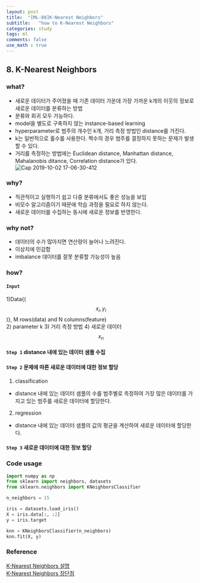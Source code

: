 ```yaml
---
layout: post
title:  "[ML-08]K-Nearest Neighbors"
subtitle:   "how to K-Nearest Neighbors"
categories: study
tags: ml
comments: false
use_math : true
---
```


## 8. K-Nearest Neighbors

### what?
- 새로운 데이터가 주어졌을 때 기존 데이터 가운데 가장 가까운 k개의 이웃의 정보로 새로운 데이터를 분류하는 방법
- 분류와 회귀 모두 가능하다. 
- model을 별도로 구축하지 않는 instance-based learning
- hyperparameter로 범주의 개수인 k개, 거리 측정 방법인 distance를 가진다. 
- k는 일반적으로 홀수를 사용한다. 짝수의 경우 범주를 결정하지 못하는 문제가 발생할 수 있다. 
- 거리를 측정하는 방법에는 Euclidean distance, Manhattan distance, Mahalanobis ditance, Correlation distance가 있다. 
![Cap 2019-10-02 17-06-30-412](https://user-images.githubusercontent.com/35513025/66027962-0288ea00-e537-11e9-89d7-acfe4f4fc55a.png)

### why?
- 직관적이고 실행하기 쉽고 다중 분류에서도 좋은 성능을 보임
- 비모수 알고리즘이기 때문에 학습 과정을 필요로 하지 않는다. 
- 새로운 데이터를 수집하는 동시에 새로운 정보를 반영한다. 

### why not?
- 데이터의 수가 많아지면 연산량이 늘어나 느려진다. 
- 이상치에 민감함
- imbalance 데이터를 잘못 분류할 가능성이 높음

### how?
#### ```Input``` 
1)Data{($$x_i, y_i$$)}, M rows(data) and N columns(feature)  
2) parameter k
3) 거리 측정 방법
4) 새로운 데이터 $$x_n$$
#### ```Step 1``` distance 내에 있는 데이터 샘플 수집
#### ```Step 2``` 문제에 따른 새로운 데이터에 대한 정보 할당
1) classification
- distance 내에 있는 데이터 샘플의 수를 범주별로 측정하여 가장 많은 데이터를 가지고 있는 범주를 새로운 데이터에 할당한다. 

2) regression 
- distance 내에 있는 데이터 샘플의 값의 평균을 계산하여 새로운 데이터에 할당한다. 

#### ```Step 3``` 새로운 데이터에 대한 정보 할당

### Code usage
```python
import numpy as np
from sklearn import neighbors, datasets
from sklearn.neighbors import KNeighborsClassifier

n_neighbors = 15

iris = datasets.load_iris()
X = iris.data[:, :2]
y = iris.target

knn = KNeighborsClassifier(n_neighbors)
knn.fit(X, y)
```
### Reference     
[K-Nearest Neighbors 설명](https://ratsgo.github.io/machine%20learning/2017/04/17/KNN/)  
[K-Nearest Neighbors 장단점](https://www.fromthegenesis.com/pros-and-cons-of-k-nearest-neighbors/)


